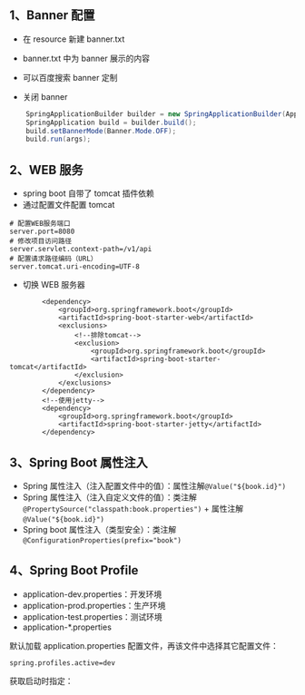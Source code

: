 ## 1、Banner 配置

* 在 resource 新建 banner.txt
* banner.txt 中为 banner 展示的内容
* 可以百度搜索 banner 定制

* 关闭 banner

```java
	SpringApplicationBuilder builder = new SpringApplicationBuilder(Appliaction.calss);
	SpringApplication build = builder.build();
	build.setBannerMode(Banner.Mode.OFF);
	build.run(args);
```



## 2、WEB 服务

* spring boot 自带了 tomcat 插件依赖
* 通过配置文件配置 tomcat

```properties
# 配置WEB服务端口
server.port=8080	
# 修改项目访问路径
server.servlet.context-path=/v1/api
# 配置请求路径编码（URL）
server.tomcat.uri-encoding=UTF-8
```

* 切换 WEB 服务器

```pom
		<dependency>
            <groupId>org.springframework.boot</groupId>
            <artifactId>spring-boot-starter-web</artifactId>
            <exclusions>
                <!--排除tomcat-->
                <exclusion>
                    <groupId>org.springframework.boot</groupId>
                    <artifactId>spring-boot-starter-tomcat</artifactId>
                </exclusion>
            </exclusions>
        </dependency>
        <!--使用jetty-->
        <dependency>
            <groupId>org.springframework.boot</groupId>
            <artifactId>spring-boot-starter-jetty</artifactId>
        </dependency>
```





## 3、Spring Boot 属性注入

* Spring 属性注入（注入配置文件中的值）：属性注解`@Value("${book.id}")`
* Spring 属性注入（注入自定义文件的值）：类注解`@PropertySource("classpath:book.properties")` + 属性注解`@Value("${book.id}")`
* Spring boot 属性注入（类型安全）：类注解 `@ConfigurationProperties(prefix="book")`



## 4、Spring Boot Profile

* application-dev.properties：开发环境
* application-prod.properties：生产环境
* application-test.properties：测试环境
* application-*.properties

默认加载 application.properties 配置文件，再该文件中选择其它配置文件：

```pom
spring.profiles.active=dev
```

获取启动时指定：

```bash

```

